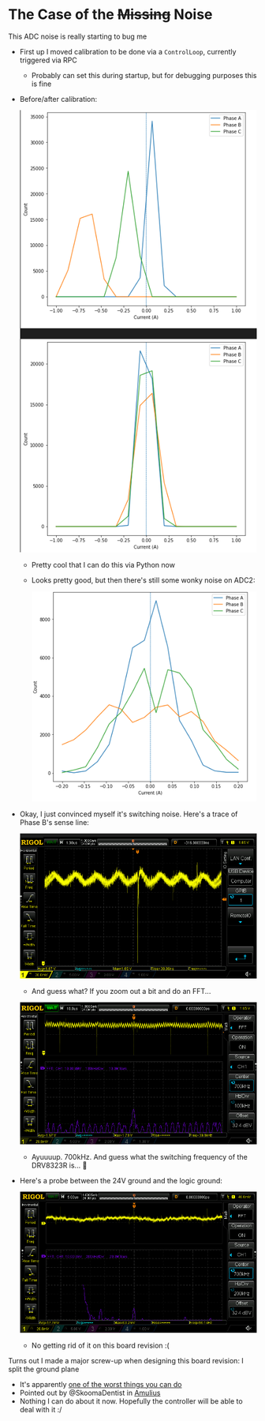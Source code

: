 # The Case of the ~~Missing~~ Noise

This ADC noise is really starting to bug me
- First up I moved calibration to be done via a `ControlLoop`, currently triggered via RPC
  - Probably can set this during startup, but for debugging purposes this is fine
- Before/after calibration:

  ![](images/2021-09-10-11-27-52.png)
  - Pretty cool that I can do this via Python now
  - Looks pretty good, but then there's still some wonky noise on ADC2:

    ![](images/2021-09-10-11-32-01.png)
- Okay, I just convinced myself it's switching noise. Here's a trace of Phase B's sense line:

  ![](images/2021-09-10-12-22-03.png)

  - And guess what? If you zoom out a bit and do an FFT...

  ![](images/2021-09-10-12-22-36.png)

  - Ayuuuup. 700kHz. And guess what the switching frequency of the DRV8323R is... :woozy_face:

- Here's a probe between the 24V ground and the logic ground:

  ![](images/2021-09-10-12-33-27.png)

  - No getting rid of it on this board revision :(

Turns out I made a major screw-up when designing this board revision: I split the ground plane
- It's apparently [one of the worst things you can do](https://learnemc.com/some-of-the-worst-emc-design-guidelines)
- Pointed out by @SkoomaDentist in [Amulius](https://discord.me/amuliusengineeringchill)
- Nothing I can do about it now. Hopefully the controller will be able to deal with it :/
